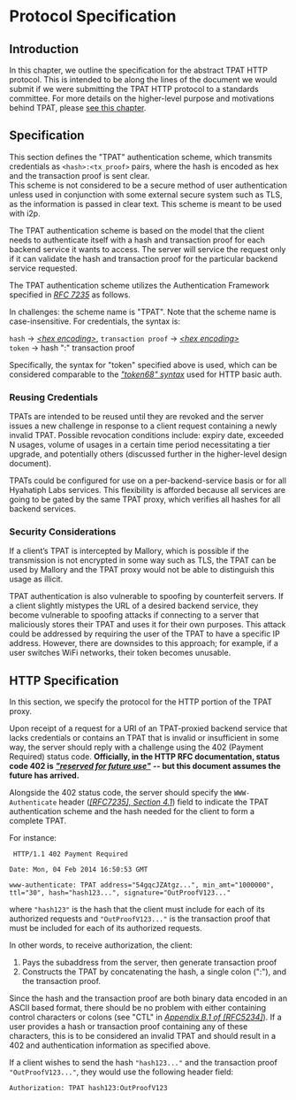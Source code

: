 # Protocol Specification

## Introduction

In this chapter, we outline the specification for the abstract TPAT HTTP protocol. This is intended to be along the lines of the document we would submit if we were submitting the TPAT HTTP protocol to a standards committee. For more details on the higher-level purpose and motivations behind TPAT, please [see this chapter](introduction.md).

## Specification

This section defines the "TPAT" authentication scheme, which transmits credentials as `<hash>:<tx_proof>` pairs, where the hash is encoded as hex and the transaction proof is sent clear.  
This scheme is not considered to be a secure method of user authentication unless used in conjunction with some external secure system such as TLS, as the information is passed in clear text. This scheme is meant to be used with i2p.

The TPAT authentication scheme is based on the model that the client needs to authenticate itself with a hash and transaction proof for each backend service it wants to access. The server will service the request only if it can validate the hash and transaction proof for the particular backend service requested.

The TPAT authentication scheme utilizes the Authentication Framework specified in [_RFC 7235_](https://tools.ietf.org/html/rfc7235) as follows.

In challenges: the scheme name is "TPAT". Note that the scheme name is case-insensitive. For credentials, the syntax is:

`hash` → [_&lt;hex encoding&gt;_](https://tools.ietf.org/html/rfc3548#section-3), 
`transaction proof` → [_&lt;hex encoding&gt;_](https://tools.ietf.org/html/rfc3548#section-6)  
`token` → hash ":" transaction proof

Specifically, the syntax for "token" specified above is used, which can be considered comparable to the [_"token68" syntax_](https://tools.ietf.org/html/rfc7235#section-2.1) used for HTTP basic auth.

### Reusing Credentials

TPATs are intended to be reused until they are revoked and the server issues a new challenge in response to a client request containing a newly invalid TPAT. Possible revocation conditions include: expiry date, exceeded N usages, volume of usages in a certain time period necessitating a tier upgrade, and potentially others \(discussed further in the higher-level design document\).

TPATs could be configured for use on a per-backend-service basis or for all Hyahatiph Labs services. This flexibility is afforded because all services are going to be gated by the same TPAT proxy, which verifies all hashes for all backend services.

### Security Considerations

If a client’s TPAT is intercepted by Mallory, which is possible if the transmission is not encrypted in some way such as TLS, the TPAT can be used by Mallory and the TPAT proxy would not be able to distinguish this usage as illicit.

TPAT authentication is also vulnerable to spoofing by counterfeit servers. If a client slightly mistypes the URL of a desired backend service, they become vulnerable to spoofing attacks if connecting to a server that maliciously stores their TPAT and uses it for their own purposes. This attack could be addressed by requiring the user of the TPAT to have a specific IP address. However, there are downsides to this approach; for example, if a user switches WiFi networks, their token becomes unusable.

## HTTP Specification

In this section, we specify the protocol for the HTTP portion of the TPAT proxy.

Upon receipt of a request for a URI of an TPAT-proxied backend service that lacks credentials or contains an TPAT that is invalid or insufficient in some way, the server should reply with a challenge using the 402 \(Payment Required\) status code. **Officially, in the HTTP RFC documentation, status code 402 is**  [_**"reserved for future use"**_](https://tools.ietf.org/html/rfc7231#section-6.5.2)  **-- but this document assumes the future has arrived.**

Alongside the 402 status code, the server should specify the `WWW-Authenticate` header \([_\[RFC7235\], Section 4.1_](https://tools.ietf.org/html/rfc7235#section-4.1)\) field to indicate the TPAT authentication scheme and the hash needed for the client to form a complete TPAT.

For instance:

```text
 HTTP/1.1 402 Payment Required

Date: Mon, 04 Feb 2014 16:50:53 GMT

www-authenticate: TPAT address="54gqcJZAtgz...", min_amt="1000000", ttl="30", hash="hash123...", signature="OutProofV123..."
```

where `"hash123"` is the hash that the client must include for each of its authorized requests and `"OutProofV123..."` is the transaction proof that must be included for each of its authorized requests.

In other words, to receive authorization, the client:

1. Pays the subaddress from the server, then generate transaction proof
2. Constructs the TPAT by concatenating the hash, a single
   colon \(":"\), and the transaction proof.

Since the hash and the transaction proof are both binary data encoded in an ASCII based format, there should be no problem with either containing control characters or colons \(see "CTL" in [_Appendix B.1 of \[RFC5234\]_](https://tools.ietf.org/html/rfc5234#appendix-B.1)\). If a user provides a hash or transaction proof containing any of these characters, this is to be considered an invalid TPAT and should result in a 402 and authentication information as specified above.

If a client wishes to send the hash `"hash123..."` and the transaction proof `"OutProofV123..."`, they would use the following header field:

```text
Authorization: TPAT hash123:OutProofV123
```
